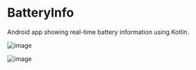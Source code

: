 # BatteryInfo

Android app showing real-time battery information using Kotlin.

![image](https://github.com/Rafal852/BatteryInfo/assets/84230029/a7315741-7b97-4921-a921-013c1ae05d66)


![image](https://github.com/Rafal852/BatteryInfo/assets/84230029/e02dead8-0b8f-45fd-8dcc-ec71583389c9)
